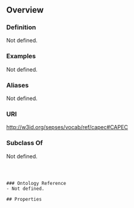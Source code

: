 # 

## Overview

### Definition
Not defined.

### Examples
Not defined.

### Aliases
Not defined.

### URI
http://w3id.org/sepses/vocab/ref/capec#CAPEC

### Subclass Of
Not defined.

```



### Ontology Reference
- Not defined.

## Properties
